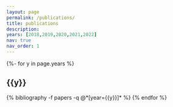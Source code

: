 ```yaml
---
layout: page
permalink: /publications/
title: publications
description: 
years: [2018,2019,2020,2021,2022] 
nav: true
nav_order: 1
---
```

<!-- _pages/publications.md -->
<div class="publications">

{%- for y in page.years %}
  <h2 class="year">{{y}}</h2>
  {% bibliography -f papers -q @*[year={{y}}]* %}
{% endfor %}

</div>
